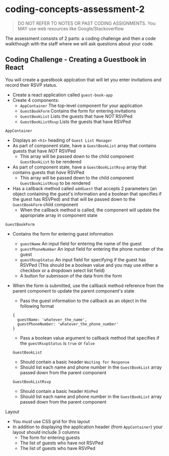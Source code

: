 # coding-concepts-assessment-2

> DO NOT REFER TO NOTES OR PAST CODING ASSIGNMENTS. You MAY use web resources like Google/Stackoverflow

The assessment consists of 2 parts: a coding challenge and then a code walkthough with the staff where we will ask questions about your code.

## Coding Challenge - Creating a Guestbook in React
You will create a guestbook applcation that will let you enter invitations and record their RSVP status.

- Create a react application called `guest-book-app`
- Create 4 components:
  - `AppContainer` The top-level component for your application
  - `GuestBookForm` Contains the form for entering invitations
  - `GuestBookList` Lists the guests that have *NOT* RSVPed
  - `GuestBookListRsvp` Lists the guests that have RSVPed
  
`AppContainer`
- Displays an `<h1>` heading of `Guest List Manager`
- As part of component state, have a `GuestBookList` array that contains guests that have *NOT* RSVPed
  - This array will be passed down to the child component `GuestBookList` to be rendered
- As part of component state, have a `GuestBookListRsvp` array that contains guests that *have* RSVPed
  - This array will be passed down to the child component `GuestBookListRsvp` to be rendered
- Has a callback method called `addGuest` that accepts 2 parameters (an object containing the guest's information and a boolean that specifies if the guest has RSVPed) and that will be passed down to the `GuestBookForm` child component
  - When the callback method is called, the component will update the appropriate array in component state
  
`GuestBookForm`
- Contains the form for entering guest information
  - `guestName` An input field for entering the name of the guest
  - `guestPhoneNumber` An input field for entering the phone number of the guest
  - `guestRsvpStatus` An input field for specifying if the guest has RSVPed (This should be a boolean value and you may use either a checkbox or a dropdown select list field)
  - A button for submisson of the data from the form

- When the form is submitted, use the callback method reference from the parent component to update the parent component's state
  - Pass the guest information to the callback as an object in the following format
  ```
  {
    guestName: 'whatever_the_name',
    guestPhoneNumber: 'whatever_the_phone_number'
  }
  ```
  - Pass a boolean value argument to callback method that specifies if the `guestRsvpStatus` is `true` or `false`
  
  `GuestBookList`
  - Should contain a basic header `Waiting for Response`
  - Should list each name and phone number in the `GuestBookList` array passed down from the parent component
  
  `GuestBookListRsvp`
  - Should contain a basic header `RSVPed`
  - Should list each name and phone number in the `GuestBookList` array passed down from the parent component
  
Layout
- You *must* use CSS grid for this layout
- In addition to displaying the application header (from `AppContainer`) your layout should include 3 columns
  - The form for entering guests
  - The list of guests who have not RSVPed
  - The list of guests who have RSVPed
  
